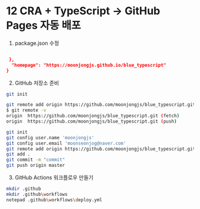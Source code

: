# 12 CRA + TypeScript → GitHub Pages 자동 배포
1. package.json 수정
```json

 },
  "homepage": "https://moonjongjs.github.io/blue_typescript"
}
```
2. GitHub 저장소 준비

```bash
git init

git remote add origin https://github.com/moonjongjs/blue_typescript.git
$ git remote -v
origin  https://github.com/moonjongjs/blue_typescript.git (fetch)
origin  https://github.com/moonjongjs/blue_typescript.git (push)

git init
git config user.name 'moonjongjs'
git config user.email 'moonseonjog@naver.com'
git remote add origin https://github.com/moonjongjs/blue_typescript.git
git add .
git commit -m "commit"
git push origin master

```

3. GitHub Actions 워크플로우 만들기
```bash
mkdir .github
mkdir .github\workflows
notepad .github\workflows\deploy.yml
```
